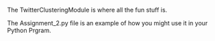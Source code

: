 The TwitterClusteringModule is where all the fun stuff is.

The Assignment_2.py file is an example of how you might use it in your Python Prgram.

